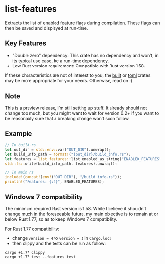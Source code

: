 # list-features

Extracts the list of enabled feature flags during compilation. These flags can then be saved and displayed at run-time.

## Key Features
- "Double zero" dependency: This crate has no dependency and won’t, in its typical use case, be a run-time dependency.
- Low Rust version requirement: Compatible with Rust version 1.58.

If these characteristics are not of interest to you, the [built](https://crates.io/crates/built) or [toml](https://crates.io/crates/toml)
crates may be more appropriate for your needs. Otherwise, read on :)

## Note
This is a preview release, I’m still setting up stuff. It already should not change too much, but you might want to wait
for version 0.2+ if you want to be reasonably sure that a breaking change won’t soon follow.

## Example
```rust
// In build.rs
let out_dir = std::env::var("OUT_DIR").unwrap();
let build_info_path = format!("{out_dir}/build_info.rs");
let features = list_features::list_enabled_as_string("ENABLED_FEATURES");
std::fs::write(build_info_path, features).unwrap();

// In main.rs
include!(concat!(env!("OUT_DIR"), "/build_info.rs"));
println!("Features: {:?}", ENABLED_FEATURES);
```

## Windows 7 compatibility
The minimum required Rust version is 1.58. While I believe it shouldn’t change much in the foreseeable future, my main objective is to
remain at or below Rust 1.77, so as to keep Windows 7 compatibility.

For Rust 1.77 compatibility:
- change `version = 4` to `version = 3` in `Cargo.lock`
- then clippy and the tests can be run as follow:
```
cargo +1.77 clippy
cargo +1.77 test --features test
```
